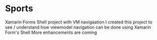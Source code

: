 # Sports
Xamarin Forms Shell project with VM navigaation
I created this project to see / understand how viewmodel navigation can be done using Xamarin Form's Shell
More enhancements are coming
